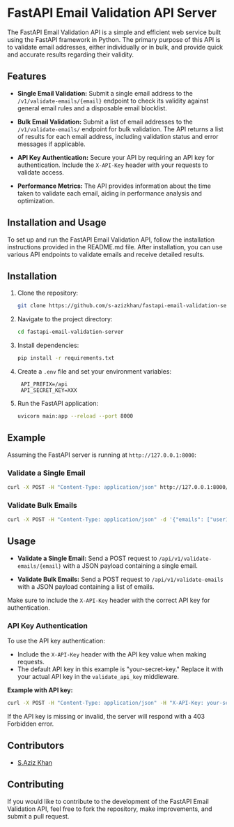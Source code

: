 # FastAPI Email Validation API Server

The FastAPI Email Validation API is a simple and efficient web service built using the FastAPI framework in Python. The primary purpose of this API is to validate email addresses, either individually or in bulk, and provide quick and accurate results regarding their validity.

## Features

- **Single Email Validation:** Submit a single email address to the `/v1/validate-emails/{email}` endpoint to check its validity against general email rules and a disposable email blocklist.

- **Bulk Email Validation:** Submit a list of email addresses to the `/v1/validate-emails/` endpoint for bulk validation. The API returns a list of results for each email address, including validation status and error messages if applicable.

- **API Key Authentication:** Secure your API by requiring an API key for authentication. Include the `X-API-Key` header with your requests to validate access.

- **Performance Metrics:** The API provides information about the time taken to validate each email, aiding in performance analysis and optimization.

## Installation and Usage

To set up and run the FastAPI Email Validation API, follow the installation instructions provided in the README.md file. After installation, you can use various API endpoints to validate emails and receive detailed results.

## Installation

1. Clone the repository:

   ```bash
   git clone https://github.com/s-azizkhan/fastapi-email-validation-server.git
   ```

2. Navigate to the project directory:

   ```bash
   cd fastapi-email-validation-server
   ```

3. Install dependencies:

   ```bash
   pip install -r requirements.txt
   ```

4. Create a `.env` file and set your environment variables:

   ```dotenv
    API_PREFIX=/api
    API_SECRET_KEY=XXX
   ```

5. Run the FastAPI application:

   ```bash
   uvicorn main:app --reload --port 8000
   ```

## Example

Assuming the FastAPI server is running at `http://127.0.0.1:8000`:

### Validate a Single Email

```bash
curl -X POST -H "Content-Type: application/json" http://127.0.0.1:8000/api/v1/validate-emails/user@example.com
```

### Validate Bulk Emails

```bash
curl -X POST -H "Content-Type: application/json" -d '{"emails": ["user1@example.com", "user2@example.com"]}' http://127.0.0.1:8000/api/v1/validate-emails
```

## Usage

- **Validate a Single Email:** Send a POST request to `/api/v1/validate-emails/{email}` with a JSON payload containing a single email.

- **Validate Bulk Emails:** Send a POST request to `/api/v1/validate-emails` with a JSON payload containing a list of emails.

Make sure to include the `X-API-Key` header with the correct API key for authentication.

### API Key Authentication

To use the API key authentication:

- Include the `X-API-Key` header with the API key value when making requests.
- The default API key in this example is "your-secret-key." Replace it with your actual API key in the `validate_api_key` middleware.

**Example with API key:**

```bash
curl -X POST -H "Content-Type: application/json" -H "X-API-Key: your-secret-key" http://127.0.0.1:8000/api/v1/validate-emails/user@example.com
```

If the API key is missing or invalid, the server will respond with a 403 Forbidden error.

## Contributors

- [S.Aziz Khan](https://github.com/s-azizkhan)

## Contributing

If you would like to contribute to the development of the FastAPI Email Validation API, feel free to fork the repository, make improvements, and submit a pull request.
